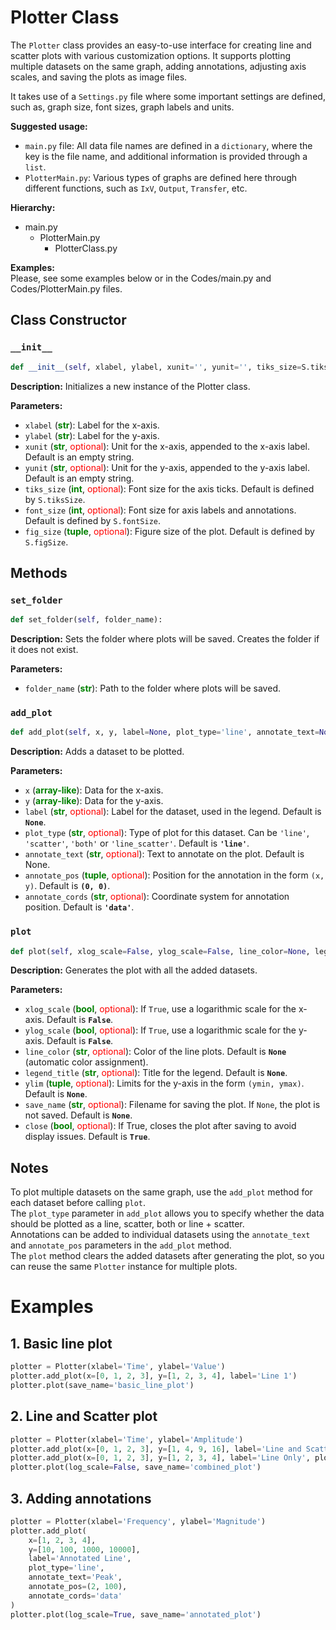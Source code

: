 # Plotter Class

The `Plotter` class provides an easy-to-use interface for creating line and scatter plots with various customization options. It supports plotting multiple datasets on the same graph, adding annotations, adjusting axis scales, and saving the plots as image files.

It takes use of a `Settings.py` file where some important settings are defined, such as, graph size, font sizes, graph labels and units.

**Suggested usage:**
- `main.py` file: All data file names are defined in a `dictionary`, where the key is the file name, and additional information is provided through a `list`.
- `PlotterMain.py`: Various types of graphs are defined here through different functions, such as `IxV`, `Output`, `Transfer`, etc.
  
**Hierarchy:**
- main.py
    - PlotterMain.py
        - PlotterClass.py
          
**Examples:**</br>
Please, see some examples below or in the Codes/main.py and Codes/PlotterMain.py files.

## Class Constructor

### `__init__`

```python
def __init__(self, xlabel, ylabel, xunit='', yunit='', tiks_size=S.tiksSize, font_size=S.fontSize, fig_size=S.figSize):
```

**Description:** Initializes a new instance of the Plotter class.

**Parameters:**
- `xlabel` (<span style="color:green;">**str**</span>): Label for the x-axis.</br>
- `ylabel` (<span style="color:green">**str**</span>): Label for the y-axis.</br>
- `xunit` (<span style="color:green">**str**</span>, <span style="color:red">optional</span>): Unit for the x-axis, appended to the x-axis label. Default is an empty string.</br>
- `yunit` (<span style="color:green">**str**</span>, <span style="color:red">optional</span>): Unit for the y-axis, appended to the y-axis label. Default is an empty string.</br>
- `tiks_size` (<span style="color:green">**int**</span>, <span style="color:red">optional</span>): Font size for the axis ticks. Default is defined by `S.tiksSize`.</br>
- `font_size` (<span style="color:green">**int**</span>, <span style="color:red">optional</span>): Font size for axis labels and annotations. Default is defined by `S.fontSize`.</br>
- `fig_size` (<span style="color:green">**tuple**</span>, <span style="color:red">optional</span>): Figure size of the plot. Default is defined by `S.figSize`.

## Methods

### `set_folder`

```python
def set_folder(self, folder_name):
```

**Description:** Sets the folder where plots will be saved. Creates the folder if it does not exist.

**Parameters:**
- `folder_name` (<span style="color:green">**str**</span>): Path to the folder where plots will be saved.

### `add_plot`

```python
def add_plot(self, x, y, label=None, plot_type='line', annotate_text=None, annotate_pos=(0,0), annotate_cords='data'):
```

**Description:** Adds a dataset to be plotted.

**Parameters:**
- `x` (<span style="color:green">**array-like**</span>): Data for the x-axis.
- `y` (<span style="color:green">**array-like**</span>): Data for the y-axis.
- `label` (<span style="color:green">**str**</span>, <span style="color:red">optional</span>): Label for the dataset, used in the legend. Default is **`None`**.
- `plot_type` (<span style="color:green">**str**</span>, <span style="color:red">optional</span>): Type of plot for this dataset. Can be `'line'`, `'scatter'`,  `'both'` or `'line_scatter'`. Default is **`'line'`**.
- `annotate_text` (<span style="color:green">**str**</span>, <span style="color:red">optional</span>): Text to annotate on the plot. Default is None.
- `annotate_pos` (<span style="color:green">**tuple**</span>, <span style="color:red">optional</span>): Position for the annotation in the form `(x, y)`. Default is **`(0, 0)`**.
- `annotate_cords` (<span style="color:green">**str**</span>, <span style="color:red">optional</span>): Coordinate system for annotation position. Default is **`'data'`**.

### `plot`

```python
def plot(self, xlog_scale=False, ylog_scale=False, line_color=None, legend_title=None, ylim=None, save_name=None, close=True):
```

**Description:** Generates the plot with all the added datasets.

**Parameters:**
- `xlog_scale` (<span style="color:green">**bool**</span>, <span style="color:red">optional</span>): If `True`, use a logarithmic scale for the x-axis. Default is **`False`**.
- `ylog_scale` (<span style="color:green">**bool**</span>, <span style="color:red">optional</span>): If `True`, use a logarithmic scale for the y-axis. Default is **`False`**.
- `line_color` (<span style="color:green">**str**</span>, <span style="color:red">optional</span>): Color of the line plots. Default is **`None`** (automatic color assignment).
- `legend_title` (<span style="color:green">**str**</span>, <span style="color:red">optional</span>): Title for the legend. Default is **`None`**.
- `ylim` (<span style="color:green">**tuple**</span>, <span style="color:red">optional</span>): Limits for the y-axis in the form `(ymin, ymax)`. Default is **`None`**.
- `save_name` (<span style="color:green">**str**</span>, <span style="color:red">optional</span>): Filename for saving the plot. If `None`, the plot is not saved. Default is **`None`**.
- `close` (<span style="color:green">**bool**</span>, <span style="color:red">optional</span>): If True, closes the plot after saving to avoid display issues. Default is **`True`**.


## Notes
To plot multiple datasets on the same graph, use the `add_plot` method for each dataset before calling `plot`.</br>
The `plot_type` parameter in `add_plot` allows you to specify whether the data should be plotted as a line, scatter, both or line + scatter.</br>
Annotations can be added to individual datasets using the `annotate_text` and `annotate_pos` parameters in the `add_plot` method.</br>
The `plot` method clears the added datasets after generating the plot, so you can reuse the same `Plotter` instance for multiple plots.</br>

# Examples

## 1. Basic line plot

```Python
plotter = Plotter(xlabel='Time', ylabel='Value')
plotter.add_plot(x=[0, 1, 2, 3], y=[1, 2, 3, 4], label='Line 1')
plotter.plot(save_name='basic_line_plot')
```

## 2. Line and Scatter plot
```Python
plotter = Plotter(xlabel='Time', ylabel='Amplitude')
plotter.add_plot(x=[0, 1, 2, 3], y=[1, 4, 9, 16], label='Line and Scatter', plot_type='both')
plotter.add_plot(x=[0, 1, 2, 3], y=[1, 2, 3, 4], label='Line Only', plot_type='line')
plotter.plot(log_scale=False, save_name='combined_plot')
```

## 3. Adding annotations
```Python
plotter = Plotter(xlabel='Frequency', ylabel='Magnitude')
plotter.add_plot(
    x=[1, 2, 3, 4], 
    y=[10, 100, 1000, 10000], 
    label='Annotated Line', 
    plot_type='line', 
    annotate_text='Peak', 
    annotate_pos=(2, 100), 
    annotate_cords='data'
)
plotter.plot(log_scale=True, save_name='annotated_plot')
```
